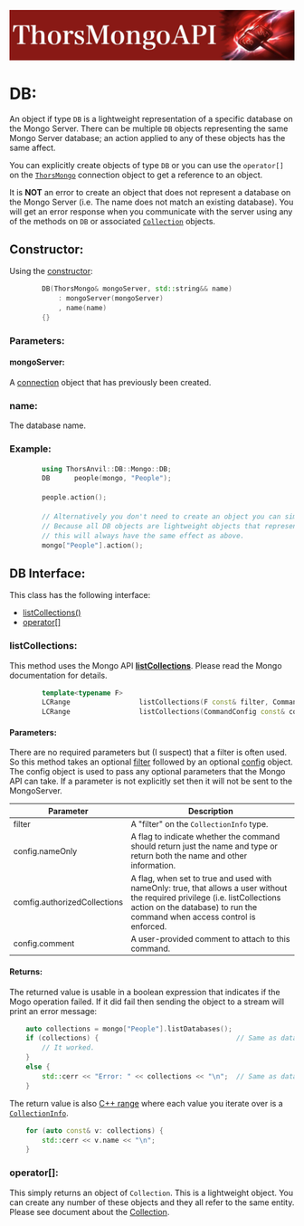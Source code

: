 ![ThorsMongo](../img/thorsmongoapi.jpg)

# DB:

An object if type `DB` is a lightweight representation of a specific database on the Mongo Server. There can be multiple `DB` objects representing the same Mongo Server database; an action applied to any of these objects has the same affect.

You can explicitly create objects of type `DB` or you can use the `operator[]` on the [`ThorsMongo`](ThorsMongo.md) connection object to get a reference to an object.

It is **NOT** an error to create an object that does not represent a database on the Mongo Server (i.e. The name does not match an existing database). You will get an error response when you communicate with the server using any of the methods on `DB` or associated [`Collection`](Collection.md) objects.

## Constructor:

Using the [constructor](../src/ThorsMongo/ThorsMongo.h#L138-L141):

```C++
        DB(ThorsMongo& mongoServer, std::string&& name)
            : mongoServer(mongoServer)
            , name(name)
        {}
```

### Parameters:

#### mongoServer:
A [connection](ThorsMongo.md) object that has previously been created.

### name:
The database name.

### Example:

```C++
        using ThorsAnvil::DB::Mongo::DB;
        DB      people(mongo, "People");

        people.action();

        // Alternatively you don't need to create an object you can simply use the [] operator.
        // Because all DB objects are lightweight objects that represent the same underlying database data
        // this will always have the same effect as above.
        mongo["People"].action();
```

## DB Interface:

This class has the following interface:

* [listCollections()](#listcollections)
* [operator[<Collection-Name>]](#operator)


### listCollections:

This method uses the Mongo API [**listCollections**](https://www.mongodb.com/docs/manual/reference/command/listCollections/). Please read the Mongo documentation for details.

```C++
        template<typename F>
        LCRange                 listCollections(F const& filter, CommandConfig const& config = CommandConfig{});
        LCRange                 listCollections(CommandConfig const& config = CommandConfig{});
```

#### Parameters:
There are no required parameters but (I suspect) that a filter is often used. So this method takes an optional [filter](Filter.md) followed by an optional [config](../src/ThorsMongo/ThorsMongoCommandConfig.h#L10-L24) object. The config object is used to pass any optional parameters that the Mongo API can take. If a parameter is not explicitly set then it will not be sent to the MongoServer.

| Parameter | Description |
| --------- | ----------- |
| filter | A "filter" on the `CollectionInfo` type. |
| config.nameOnly | A flag to indicate whether the command should return just the name and type or return both the name and other information. |
| comfig.authorizedCollections | A flag, when set to true and used with nameOnly: true, that allows a user without the required privilege (i.e. listCollections action on the database) to run the command when access control is enforced. |
| config.comment | A user-provided comment to attach to this command. |

#### Returns:
The returned value is usable in a boolean expression that indicates if the Mogo operation failed. If it did fail then sending the object to a stream will print an error message:

```C++
    auto collections = mongo["People"].listDatabases();
    if (collections) {                                  // Same as databases.isOk()
        // It worked.
    }
    else {
        std::cerr << "Error: " << collections << "\n";  // Same as databases.getHRErrorMessage()
    }
```

The return value is also [C++ range](https://en.cppreference.com/w/cpp/ranges) where each value you iterate over is a [`CollectionInfo`](../src/ThorsMongo/ThorsMongoListCollection.h#L92-L99).

```C++
    for (auto const& v: collections) {
        std::cerr << v.name << "\n";
    }
```

### operator[]:

This simply returns an object of `Collection`. This is a lightweight object. You can create any number of these objects and they all refer to the same entity. Please see document about the [Collection](Collection.md).

